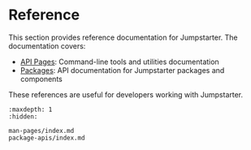 # Reference

This section provides reference documentation for Jumpstarter. The documentation
covers:

- [API Pages](man-pages/index.md): Command-line tools and utilities
  documentation
- [Packages](package-apis/index.md): API documentation for Jumpstarter packages
  and components

These references are useful for developers working with Jumpstarter.

```{toctree}
:maxdepth: 1
:hidden:

man-pages/index.md
package-apis/index.md
```
